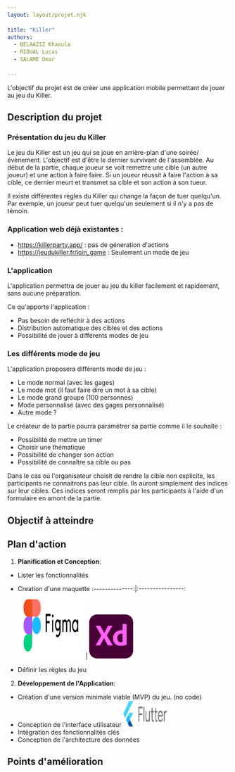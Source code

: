 ```yaml
---
layout: layout/projet.njk

title: "Killer"
authors:
  - BELAAZIZ Khaoula
  - RIOUAL Lucas
  - SALAME Omar

---
```


L'objectif du projet est de créer une application mobile permettant de jouer au jeu du Killer.

## Description du projet

### Présentation du jeu du Killer

Le jeu du Killer est un jeu qui se joue en arrière-plan d'une soirée/évènement. L'objectif est d'être le dernier survivant de l'assemblée.  Au début de la partie, chaque joueur se voit remettre une cible (un autre joueur) et une action à faire faire. Si un joueur réussit à faire l'action à sa cible, ce dernier meurt et transmet sa cible et son action à son tueur.

Il existe différentes règles du Killer qui change la façon de tuer quelqu'un. Par exemple, un joueur peut tuer quelqu'un seulement si il n'y a pas de témoin.

### Application web déjà existantes :

- https://killerparty.app/ : pas de géneration d'actions
- https://jeudukiller.fr/join_game : Seulement un mode de jeu

### L'application 

L'application permettra de jouer au jeu du killer facilement et rapidement, sans aucune préparation. 

Ce qu'apporte l'application :

* Pas besoin de refléchir à des actions
* Distribution automatique des cibles et des actions
* Possibilité de jouer à différents modes de jeu

### Les différents mode de jeu

L'application proposera différents mode de jeu :

* Le mode normal (avec les gages)
* Le mode mot (il faut faire dire un mot à sa cible)
* Le mode grand groupe (100 personnes)
* Mode personnalisé (avec des gages personnalisé)
* Autre mode ?

Le créateur de la partie pourra paramétrer sa partie comme il le souhaite : 

* Possibilité de mettre un timer
* Choisir une thématique
* Possibilité de changer son action 
* Possibilité de connaître sa cible ou pas

Dans le cas où l'organisateur choisit de rendre la cible non explicite, les participants ne connaitrons pas leur cible. Ils auront simplement des indices sur leur cibles. Ces indices seront remplis par les participants à l'aide d'un formulaire en amont de la partie.



## Objectif à atteindre

## Plan d'action


1. **Planification et Conception**:
- Lister les fonctionnalités
- Creation d'une maquette 
:--------------:|:----------------:
<img src="figma.png" width="150" height="150"> | <img src="xd.png" width="100" height="100">

- Définir les règles du jeu
2. **Développement de l'Application**:
- Création d'une version minimale viable (MVP) du jeu. (no code)
- Conception de l'interface utilisateur <img src="flutter.png" width="100" height="60">
- Intégration des fonctionnalités clés
- Conception de l'architecture des données


## Points d'amélioration



